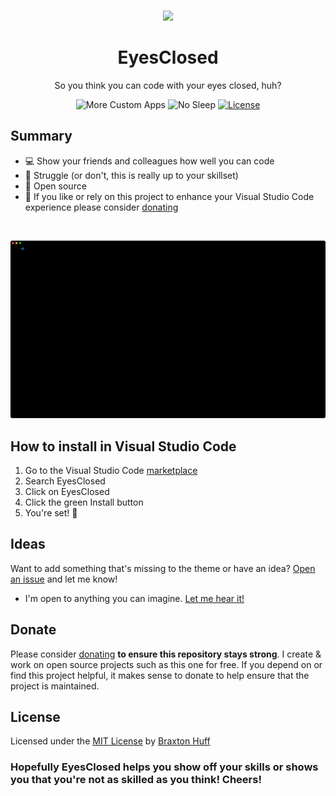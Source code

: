 <p align="center"><a href="https://github.com/3raxton/EyesClosed/"
target="_blank"><br><img width="100" src="https://em-content.zobj.net/thumbs/240/apple/354/dizzy-face_1f635.png"></a></p>
<h1 align="center">EyesClosed</h1>
<p align="center">So you think you can code with your eyes closed, huh?</p>
<p align="center">
</a>
<a><img src="https://img.shields.io/badge/time%20to-struggle-E71A0E.svg" alt="More Custom Apps"></a>
<a><img src="https://img.shields.io/badge/for-Visual%20Studio%20Code-499BE9.svg" alt="No Sleep"></a>
<a href="https://3raxton.github.io/license"><img src="https://img.shields.io/badge/License-MIT-blue.svg" alt="License"></a>

## Summary
- 💻 Show your friends and colleagues how well you can code
- 😤 Struggle (or don't, this is really up to your skillset)
- 🎉 Open source
- 🌚 If you like or rely on this project to enhance your Visual Studio Code experience please consider <a href="https://paypal.me/BraxtonHuff" target="_blank"> donating</a>
<br>

![EC1](https://raw.githubusercontent.com/3raxton/EyesClosed/565706d0b1eb9d6d3eb5b1ccd1ca73b283429cec/images/EC1.png)

## How to install in Visual Studio Code

1. Go to the Visual Studio Code [marketplace](https://marketplace.visualstudio.com/)
2. Search EyesClosed
3. Click on EyesClosed 
4. Click the green Install button
4. You're set! 🎉

## Ideas
Want to add something that's missing to the theme or have an idea? <a href="https://github.com/3raxton/EyesClosed/issues"  target="_blank">Open an issue</a> and let me know! 
* I'm open to anything you can imagine. <a href="https://twitter.com/3raxton/"  target="_blank">Let me hear it!</a>

## Donate

Please consider [donating](https://paypal.me/BraxtonHuff) **to ensure this repository stays strong**. I create &amp; work on open source projects such as this one for free. If you depend on or find this project helpful, it makes sense to donate to help ensure that the project is maintained.

## License
Licensed under the [MIT License](https://3raxton.github.io/license) by [Braxton Huff](https://github.com/3raxton) 

### **Hopefully EyesClosed helps you show off your skills or shows you that you're not as skilled as you think! Cheers!**
